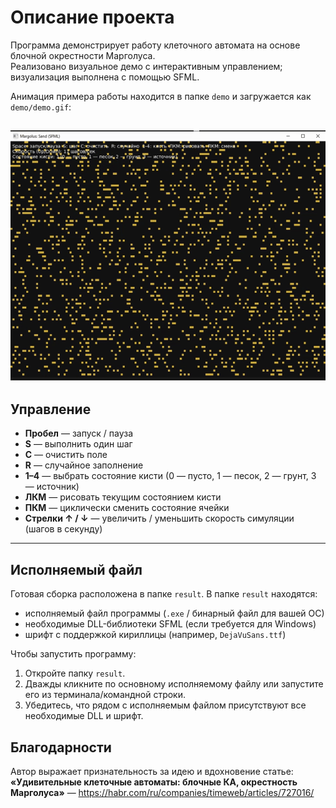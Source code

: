 # Описание проекта

Программа демонстрирует работу клеточного автомата на основе блочной окрестности Марголуса.  
Реализовано визуальное демо с интерактивным управлением; визуализация выполнена с помощью SFML.

Анимация примера работы находится в папке `demo` и загружается как `demo/demo.gif`:


![Demo](demo/demo_1.gif)
---

## Управление

- **Пробел** — запуск / пауза  
- **S** — выполнить один шаг  
- **C** — очистить поле  
- **R** — случайное заполнение  
- **1–4** — выбрать состояние кисти (0 — пусто, 1 — песок, 2 — грунт, 3 — источник)  
- **ЛКМ** — рисовать текущим состоянием кисти  
- **ПКМ** — циклически сменить состояние ячейки  
- **Стрелки ↑ / ↓** — увеличить / уменьшить скорость симуляции (шагов в секунду)

---

## Исполняемый файл

Готовая сборка расположена в папке `result`. В папке `result` находятся:

- исполняемый файл программы (`.exe` / бинарный файл для вашей ОС)  
- необходимые DLL-библиотеки SFML (если требуется для Windows)  
- шрифт с поддержкой кириллицы (например, `DejaVuSans.ttf`)

Чтобы запустить программу:
1. Откройте папку `result`.  
2. Дважды кликните по основному исполняемому файлу или запустите его из терминала/командной строки.  
3. Убедитесь, что рядом с исполняемым файлом присутствуют все необходимые DLL и шрифт.


## Благодарности

Автор выражает признательность за идею и вдохновение статье:  
**«Удивительные клеточные автоматы: блочные КА, окрестность Марголуса»** — https://habr.com/ru/companies/timeweb/articles/727016/

